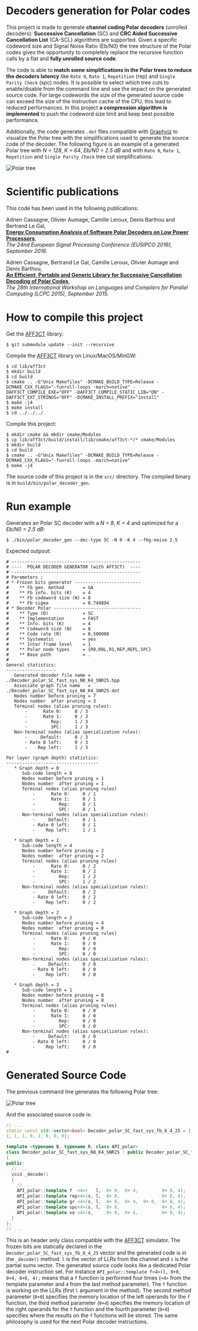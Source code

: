 # Decoders generation for Polar codes

This project is made to generate **channel coding Polar decoders** (unrolled
decoders): **Successive Cancellation** (SC) and **CRC Aided Successive
Cancellation List** (CA-SCL) algorithms are supported. Given a specific codeword
size and Signal Noise Ratio (Eb/N0) the tree structure of the Polar codes gives
the opportunity to completely replace the recursive function calls by a flat and
**fully unrolled source code**.

The code is able to **match some simplifications in the Polar trees to reduce
the decoders latency** like ``Rate 0``, ``Rate 1``, ``Repetition`` (rep) and
``Single Parity Check`` (spc) nodes. It is possible to select which tree cuts to
enable/disable from the command line and see the impact on the generated source
code. For large codewords the size of the generated source code can exceed the
size of the instruction cache of the CPU, this lead to reduced performances. In
this project **a compression algorithm is implemented** to push the codeword
size limit and keep best possible performance.

Additionally, the code generates ``.dot`` files compatible with
[Graphviz](https://www.graphviz.org/) to visualize the Polar tree with the
simplifications used to generate the source code of the decoder. The following
figure is an example of a generated Polar tree with *N = 128*, *K = 64*,
*Eb/N0 = 2.5 dB* and with ``Rate 0``, ``Rate 1``, ``Repetition`` and ``Single
Parity Check`` tree cut simplifications:

![Polar tree](img/polar_tree_(128,64)_(2.5dB)_(r0,r1,rep,spc).svg)

# Scientific publications

This code has been used in the following publications:

Adrien Cassagne, Olivier Aumage, Camille Leroux, Denis Barthou and Bertrand Le Gal,  
[**Energy Consumption Analysis of Software Polar Decoders on Low Power Processors**](https://doi.org/10.1109/EUSIPCO.2016.7760327),  
*The 24nd European Signal Processing Conference (EUSIPCO 2016), September 2016.*


Adrien Cassagne, Bertrand Le Gal, Camille Leroux, Olivier Aumage and Denis Barthou,  
[**An Efficient, Portable and Generic Library for Successive Cancellation Decoding of Polar Codes**](https://doi.org/10.1007/978-3-319-29778-1_19),  
*The 28th International Workshop on Languages and Compilers for Parallel Computing (LCPC 2015), September 2015.*

# How to compile this project

Get the [AFF3CT](https://github.com/aff3ct/aff3ct) library:

    $ git submodule update --init --recursive

Compile the [AFF3CT](https://github.com/aff3ct/aff3ct) library on Linux/MacOS/MinGW:

    $ cd lib/aff3ct
    $ mkdir build
    $ cd build
    $ cmake .. -G"Unix Makefiles" -DCMAKE_BUILD_TYPE=Release -DCMAKE_CXX_FLAGS="-funroll-loops -march=native" -DAFF3CT_COMPILE_EXE="OFF" -DAFF3CT_COMPILE_STATIC_LIB="ON" -DAFF3CT_EXT_STRINGS="OFF" -DCMAKE_INSTALL_PREFIX="install"
    $ make -j4
    $ make install
    $ cd ../../../

Compile this project:

    $ mkdir cmake && mkdir cmake/Modules
    $ cp lib/aff3ct/build/install/lib/cmake/aff3ct-*/* cmake/Modules
    $ mkdir build
    $ cd build
    $ cmake .. -G"Unix Makefiles" -DCMAKE_BUILD_TYPE=Release -DCMAKE_CXX_FLAGS="-funroll-loops -march=native"
    $ make -j4

The source code of this project is in the `src/` directory.
The compiled binary is in `build/bin/polar_decoder_gen`.

# Run example

Generates an Polar SC decoder with a *N = 8*, *K = 4* and optimized for a *Eb/N0 = 2.5 dB*:

    $ ./bin/polar_decoder_gen --dec-type SC -N 8 -K 4 --fbg-noise 2.5

Expected outpout:

    # -------------------------------------------------
    # ----  POLAR DECODER GENERATOR (with AFF3CT)  ----
    # -------------------------------------------------
    # Parameters :
    # * Frozen bits generator -------------------------
    #    ** Fb gen. method       = GA
    #    ** Fb info. bits (K)    = 4
    #    ** Fb codeword size (N) = 8
    #    ** Fb sigma             = 0.749894
    # * Decoder Polar ---------------------------------
    #    ** Type (D)             = SC
    #    ** Implementation       = FAST
    #    ** Info. bits (K)       = 4
    #    ** Codeword size (N)    = 8
    #    ** Code rate (R)        = 0.500000
    #    ** Systematic           = yes
    #    ** Inter frame level    = 1
    #    ** Polar node types     = {R0,R0L,R1,REP,REPL,SPC}
    #    ** Base path            = .
    #
    General statistics:
    -------------------
       Generated decoder file name = ./Decoder_polar_SC_fast_sys_N8_K4_SNR25.hpp
       Associate graph file name   = ./Decoder_polar_SC_fast_sys_N8_K4_SNR25.dot
       Nodes number before pruning = 7
       Nodes number  after pruning = 3
       Terminal nodes (alias pruning rules):
           -      Rate 0:     0 / 3
           -      Rate 1:     0 / 3
           -         Rep:     1 / 3
           -         SPC:     1 / 3
       Non-terminal nodes (alias specialization rules):
           -     Default:     0 / 3
           - Rate 0 left:     0 / 3
           -    Rep left:     1 / 3

    Per layer (graph depth) statistics:
    -----------------------------------
       * Graph depth = 0
          Sub-code length = 8
          Nodes number before pruning = 1
          Nodes number  after pruning = 1
          Terminal nodes (alias pruning rules)
              -      Rate 0:     0 / 1
              -      Rate 1:     0 / 1
              -         Rep:     0 / 1
              -         SPC:     0 / 1
          Non-terminal nodes (alias specialization rules):
              -     Default:     0 / 1
              - Rate 0 left:     0 / 1
              -    Rep left:     1 / 1

       * Graph depth = 1
          Sub-code length = 4
          Nodes number before pruning = 2
          Nodes number  after pruning = 2
          Terminal nodes (alias pruning rules)
              -      Rate 0:     0 / 2
              -      Rate 1:     0 / 2
              -         Rep:     1 / 2
              -         SPC:     1 / 2
          Non-terminal nodes (alias specialization rules):
              -     Default:     0 / 2
              - Rate 0 left:     0 / 2
              -    Rep left:     0 / 2

       * Graph depth = 2
          Sub-code length = 2
          Nodes number before pruning = 4
          Nodes number  after pruning = 0
          Terminal nodes (alias pruning rules)
              -      Rate 0:     0 / 0
              -      Rate 1:     0 / 0
              -         Rep:     0 / 0
              -         SPC:     0 / 0
          Non-terminal nodes (alias specialization rules):
              -     Default:     0 / 0
              - Rate 0 left:     0 / 0
              -    Rep left:     0 / 0

       * Graph depth = 3
          Sub-code length = 1
          Nodes number before pruning = 8
          Nodes number  after pruning = 0
          Terminal nodes (alias pruning rules)
              -      Rate 0:     0 / 0
              -      Rate 1:     0 / 0
              -         Rep:     0 / 0
              -         SPC:     0 / 0
          Non-terminal nodes (alias specialization rules):
              -     Default:     0 / 0
              - Rate 0 left:     0 / 0
              -    Rep left:     0 / 0
    #

# Generated Source Code

The previous command line generates the following Polar tree:

![Polar tree](img/polar_tree_(8,4)_(2.5dB)_(rep,spc).svg)

And the associated source code is:

```cpp
// ...
static const std::vector<bool> Decoder_polar_SC_fast_sys_fb_8_4_25 = {
1, 1, 1, 0, 1, 0, 0, 0};

template <typename B, typename R, class API_polar>
class Decoder_polar_SC_fast_sys_N8_K4_SNR25 : public Decoder_polar_SC_fast_sys<B, R, API_polar>
{
public:
  // ...
  void _decode()
  {
    // ...
    API_polar::template f  <4>(   l,  0+ 0,  0+ 4,         0+ 8, 4);
    API_polar::template rep<4>(s, l,  8+ 0,                0+ 0, 4);
    API_polar::template gr <4>(s, l,  0+ 0,  0+ 4,  0+ 0,  0+ 8, 4);
    API_polar::template spc<4>(s, l,  8+ 0,                4+ 0, 4);
    API_polar::template xo <4>(s,     0+ 0,  0+ 4,         0+ 0, 4);
  }
};
// ...
```

This is an header only class compatible with the
[AFF3CT](https://github.com/aff3ct/aff3ct) simulator. The frozen bits are
statically declared in the ``Decoder_polar_SC_fast_sys_fb_8_4_25`` vector
and the generated code is in the ``_decode()`` method. ``l`` is the vector of
LLRs from the channel and ``s`` is the partial sums vector. The generated source
code looks like a dedicated Polar decoder instruction set. For instance
``API_polar::template f<4>(l, 0+0, 0+4, 0+8, 4);`` means that a ``f``
function is performed four times (``<4>`` from the template parameter and
``4`` from the last method parameter). The ``f`` function is working on the LLRs
(first ``l`` argument in the method). The second method parameter (``0+0``)
specifies the memory location of the left operands for the ``f`` function, the
third method parameter (``0+4``) specifies the memory location of the right
operands for the ``f`` function and the fourth parameter (``0+8``) specifies
where the results on the ``f`` functions will be stored. The same philosophy is
used for the next Polar decoder instructions.